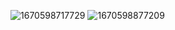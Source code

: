![1670598717729](https://user-images.githubusercontent.com/65233887/206733075-8d9d9a3a-76c2-4541-b085-34fe25868cce.png)
![1670598877209](https://user-images.githubusercontent.com/65233887/206733673-67d2d39d-3d67-4ff8-89c4-b5b825a5ea29.png)

